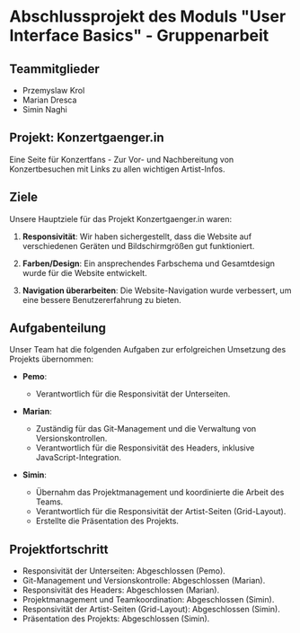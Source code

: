 # Abschlussprojekt des Moduls "User Interface Basics" - Gruppenarbeit

## Teammitglieder

- Przemyslaw Krol
- Marian Dresca
- Simin Naghi

## Projekt: Konzertgaenger.in

Eine Seite für Konzertfans - Zur Vor- und Nachbereitung von Konzertbesuchen mit Links zu allen wichtigen Artist-Infos.

## Ziele

Unsere Hauptziele für das Projekt Konzertgaenger.in waren:

1. **Responsivität**: Wir haben sichergestellt, dass die Website auf verschiedenen Geräten und Bildschirmgrößen gut funktioniert.

2. **Farben/Design**: Ein ansprechendes Farbschema und Gesamtdesign wurde für die Website entwickelt.

3. **Navigation überarbeiten**: Die Website-Navigation wurde verbessert, um eine bessere Benutzererfahrung zu bieten.

## Aufgabenteilung

Unser Team hat die folgenden Aufgaben zur erfolgreichen Umsetzung des Projekts übernommen:

- **Pemo**:
  - Verantwortlich für die Responsivität der Unterseiten.

- **Marian**:
  - Zuständig für das Git-Management und die Verwaltung von Versionskontrollen.
  - Verantwortlich für die Responsivität des Headers, inklusive JavaScript-Integration.

- **Simin**:
  - Übernahm das Projektmanagement und koordinierte die Arbeit des Teams.
  - Verantwortlich für die Responsivität der Artist-Seiten (Grid-Layout).
  - Erstellte die Präsentation des Projekts.

## Projektfortschritt

- Responsivität der Unterseiten: Abgeschlossen (Pemo).
- Git-Management und Versionskontrolle: Abgeschlossen (Marian).
- Responsivität des Headers: Abgeschlossen (Marian).
- Projektmanagement und Teamkoordination: Abgeschlossen (Simin).
- Responsivität der Artist-Seiten (Grid-Layout): Abgeschlossen (Simin).
- Präsentation des Projekts: Abgeschlossen (Simin).




